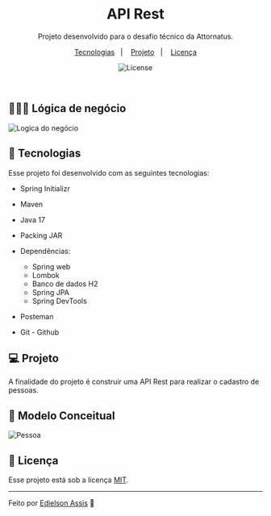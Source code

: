 <h1 align="center"> API Rest </h1>

<p align="center">
Projeto desenvolvido para o desafio técnico da Attornatus. <br/>
</p>

<p align="center">
  <a href="#-tecnologias">Tecnologias</a>&nbsp;&nbsp;&nbsp;|&nbsp;&nbsp;&nbsp;
  <a href="#-projeto">Projeto</a>&nbsp;&nbsp;&nbsp;|&nbsp;&nbsp;&nbsp;
  <a href="#memo-licença">Licença</a>
</p>

<p align="center">
  <img alt="License" src="https://img.shields.io/npm/l/react">
</p>

<br>

## 👩🏽‍💻 Lógica de negócio 
![Logica do negócio](https://user-images.githubusercontent.com/105529988/211217438-068b403f-f7de-4ea3-b2e6-ad0e99c8ce24.png)


## 🚀 Tecnologias

Esse projeto foi desenvolvido com as seguintes tecnologias:

- Spring Initializr
- Maven
- Java 17
- Packing JAR
- Dependências:

  + Spring web
  + Lombok
  + Banco de dados H2
  + Spring JPA
  + Spring DevTools
 - Posteman
 - Git - Github

## 💻 Projeto

A finalidade do projeto é construir uma API Rest para realizar o cadastro de pessoas.

## 🔖 Modelo Conceitual

![Pessoa](https://user-images.githubusercontent.com/105529988/212369843-3c1964aa-052e-403a-8860-a5e3984a6419.png)

## :memo: Licença

Esse projeto está sob a licença [MIT](https://github.com/edielson-assis/Pessoa/blob/main/LICENSE).

---

Feito por [Edielson Assis](https://www.linkedin.com/in/edielson-assis) :wave:

